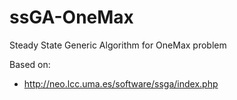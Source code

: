 # ssGA-OneMax
Steady State Generic Algorithm for OneMax problem

Based on:
* http://neo.lcc.uma.es/software/ssga/index.php
